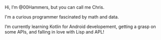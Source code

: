 Hi, I’m @00Hammers, but you can call me Chris.

I'm a curious programmer fascinated by math and data.

I’m currently learning Kotlin for Android developement, getting a grasp on some APIs, and falling in love with Lisp and APL!
<!--- 
- 👀 I’m interested in ...
- 🌱 I’m currently learning ...
- 💞️ I’m looking to collaborate on ...
- 📫 How to reach me ...
--->
<!---
00Hammers/00Hammers is a ✨ special ✨ repository because its `README.md` (this file) appears on your GitHub profile.
You can click the Preview link to take a look at your changes.
--->
